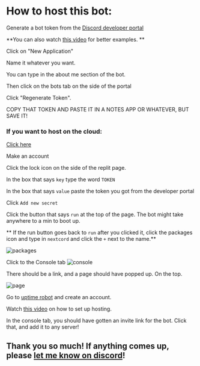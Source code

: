 # How to host this bot:

Generate a bot token from the [Discord developer portal](https://discord.com/developers)

**You can also watch [this video](https://youtu.be/5zm_yV3H4IA) for better examples. **

Click on "New Application"

Name it whatever you want. 

You can type in the about me section of the bot. 

Then click on the bots tab on the side of the portal

Click "Regenerate Token". 

COPY THAT TOKEN AND PASTE IT IN A NOTES APP OR WHATEVER, BUT SAVE IT!

### If you want to host on the cloud:
[Click here](https://replit.com/github/TheCatsMoo/Kinda-Nitro)

Make an account

Click the lock icon on the side of the replit page. 

In the box that says `key` type the word ``TOKEN``

In the box that says `value` paste the token you got from the developer portal

Click `Add new secret`

Click the button that says `run` at the top of the page. The bot might take anywhere to a min to boot up. 

** If the run button goes back to `run` after you clicked it, click the packages icon and type in `nextcord` and click the `+` next to the name.**

![packages](https://i.ibb.co/wpZ7D3L/Screen-Shot-2022-03-12-at-4-24-41-PM.png)

Click to the Console tab ![console](https://i.ibb.co/VDqqY9Z/Screen-Shot-2022-03-12-at-4-27-09-PM.png)

There should be a link, and a page should have popped up. On the top. 

![page](https://i.ibb.co/Cb7rVTW/Screen-Shot-2022-03-12-at-4-29-41-PM.png)

Go to [uptime robot](https://uptimerobot.com/dashboard#mainDashboard) and create an account. 

Watch [this video](https://youtu.be/dEQGTR_RVlU) on how to set up hosting. 

In the console tab, you should have gotten an invite link for the bot. Click that, and add it to any server!

## Thank you so much! If anything comes up, please [let me know on discord](https://discord.com/users/788148692196261960)!
